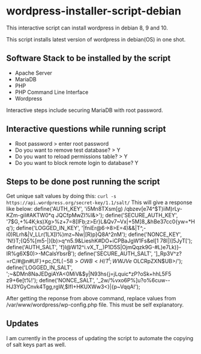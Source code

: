 # wordpress-installer-script-debian
This interactive script can install wordpress in debian 8, 9 and 10.

This script installs latest version of wordpress in debian(OS) in one shot.

## Software Stack to be installed by the script
- Apache Server
- MariaDB
- PHP
- PHP Command Line Interface
- Wordpress

Interactive steps include securing MariaDB with root password.

## Interactive questions while running script
- Root password > enter root password
- Do you want to remove test database? > Y
- Do you want to reload permissions table? > Y
- Do you want to block remote login to database? Y

## Steps to be done post running the script
Get unique salt values by doing this: `curl -s https://api.wordpress.org/secret-key/1.1/salt/`
This will give a response like below:
define('AUTH_KEY',         'i5Mn8TXsm[g) /qbzev[e74^$T)iiM)rLy-KZm-giI#AKTW0*q JQCfpMwZI%I&>');
define('SECURE_AUTH_KEY',  '7$G,+%4K;ks)Xg>%z+7=8[IFb;z>Er}L&Qv7~Vx|+5M]8_&hBe37cc0{yw=*Hq');
define('LOGGED_IN_KEY',    '|fniEr@6->8>E=4)&&|T^,-i0)RLrh&|V_LLr(1LX[I%)mz~Nw|[R)p}Q8A^2nM');
define('NONCE_KEY',        'N!}T;{Q5%[m5-|}[b)>q^n5.9&LieshK#DO+iCPBaJgW1Fs&el[1 78l|)]5JyT[');
define('AUTH_SALT',        'f}l@W12^i.vX_T_,)P1D5S|OjmQqzk9G-#L)e7Lk)}-IR%g6X$0)>-MCaIsYbsrB');
define('SECURE_AUTH_SALT', ']_Rp3V^z?=rC/#@n#UF}+pc,CfL($-58>OWB<H/T^l;WWJVe~$OLCRpZXN$UB>/');
define('LOGGED_IN_SALT',   ';~&DMn8NaJEDgiAYA<0MiV&$y|N93hs{j=jLquic*zP?oSk+hhL5F5 z9+6e[t%!');
define('NONCE_SALT',       '_2w/%vxo6P%]u?o%6cuw--HJ3YGyCnvk4Tgg,rgW,$IfI+HKUXWw3<}|{p~VqqA!');

After getting the reponse from above command, replace values from /var/www/wordpress/wp-config.php file. This must be self explanatory.

## Updates
I am currently in the process of updating the script to automate the copying of salt keys part as well. 
